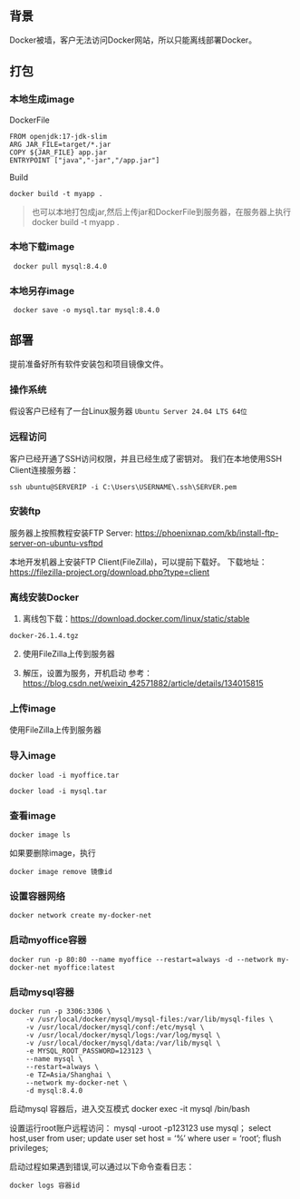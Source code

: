## 背景
Docker被墙，客户无法访问Docker网站，所以只能离线部署Docker。

## 打包
### 本地生成image
DockerFile
```
FROM openjdk:17-jdk-slim
ARG JAR_FILE=target/*.jar
COPY ${JAR_FILE} app.jar
ENTRYPOINT ["java","-jar","/app.jar"]
```

Build
```
docker build -t myapp . 
```

>也可以本地打包成jar,然后上传jar和DockerFile到服务器，在服务器上执行docker build -t myapp .

### 本地下载image
```
 docker pull mysql:8.4.0
```

### 本地另存image
```
 docker save -o mysql.tar mysql:8.4.0
```

## 部署
提前准备好所有软件安装包和项目镜像文件。

### 操作系统
假设客户已经有了一台Linux服务器
```Ubuntu Server 24.04 LTS 64位```

### 远程访问
客户已经开通了SSH访问权限，并且已经生成了密钥对。
我们在本地使用SSH Client连接服务器：
```
ssh ubuntu@SERVERIP -i C:\Users\USERNAME\.ssh\SERVER.pem
```

### 安装ftp
服务器上按照教程安装FTP Server:
https://phoenixnap.com/kb/install-ftp-server-on-ubuntu-vsftpd


本地开发机器上安装FTP Client(FileZilla)，可以提前下载好。
下载地址：https://filezilla-project.org/download.php?type=client


### 离线安装Docker
1. 离线包下载：https://download.docker.com/linux/static/stable
```  
docker-26.1.4.tgz 
```

2. 使用FileZilla上传到服务器

3. 解压，设置为服务，开机启动
参考：https://blog.csdn.net/weixin_42571882/article/details/134015815


### 上传image
使用FileZilla上传到服务器

### 导入image
```
docker load -i myoffice.tar
```
```
docker load -i mysql.tar
```

### 查看image
```
docker image ls
```
如果要删除image，执行
```
docker image remove 镜像id
```

### 设置容器网络
```
docker network create my-docker-net
```

### 启动myoffice容器
```
docker run -p 80:80 --name myoffice --restart=always -d --network my-docker-net myoffice:latest
```

### 启动mysql容器
```
docker run -p 3306:3306 \
    -v /usr/local/docker/mysql/mysql-files:/var/lib/mysql-files \
    -v /usr/local/docker/mysql/conf:/etc/mysql \
    -v /usr/local/docker/mysql/logs:/var/log/mysql \
    -v /usr/local/docker/mysql/data:/var/lib/mysql \
    -e MYSQL_ROOT_PASSWORD=123123 \
    --name mysql \
    --restart=always \
    -e TZ=Asia/Shanghai \
    --network my-docker-net \
    -d mysql:8.4.0
```

启动mysql 容器后，进入交互模式
docker exec -it mysql /bin/bash

设置运行root账户远程访问：
mysql -uroot -p123123 
use mysql；
select host,user from user;
update user set host = ‘%’ where user = ‘root’;
flush privileges;­


启动过程如果遇到错误,可以通过以下命令查看日志：
```
docker logs 容器id
```
